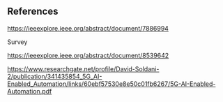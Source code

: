 




## References

https://ieeexplore.ieee.org/abstract/document/7886994



Survey

https://ieeexplore.ieee.org/abstract/document/8539642



https://www.researchgate.net/profile/David-Soldani-2/publication/341435854_5G_AI-Enabled_Automation/links/60ebf57530e8e50c01fb6267/5G-AI-Enabled-Automation.pdf
